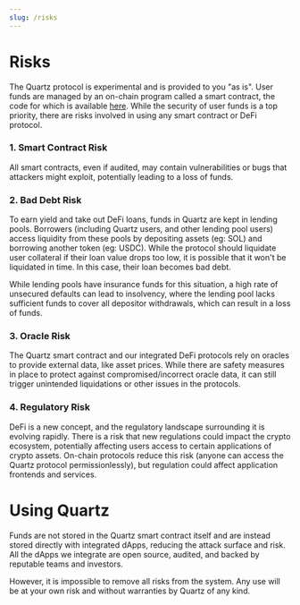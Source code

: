 ```yaml
---
slug: /risks
---
```


# Risks

The Quartz protocol is experimental and is provided to you "as is". User funds are managed by an on-chain program called a smart contract, the code for which is available [here](https://github.com/quartz-labs/quartz-app/). While the security of user funds is a top priority, there are risks involved in using any smart contract or DeFi protocol.

### 1. Smart Contract Risk

All smart contracts, even if audited, may contain vulnerabilities or bugs that attackers might exploit, potentially leading to a loss of funds.

### 2. Bad Debt Risk

To earn yield and take out DeFi loans, funds in Quartz are kept in lending pools. Borrowers (including Quartz users, and other lending pool users) access liquidity from these pools by depositing assets (eg: SOL) and borrowing another token (eg: USDC). While the protocol should liquidate user collateral if their loan value drops too low, it is possible that it won't be liquidated in time. In this case, their loan becomes bad debt.

While lending pools have insurance funds for this situation, a high rate of unsecured defaults can lead to insolvency, where the lending pool lacks sufficient funds to cover all depositor withdrawals, which can result in a loss of funds.

### 3. Oracle Risk

The Quartz smart contract and our integrated DeFi protocols rely on oracles to provide external data, like asset prices. While there are safety measures in place to protect against compromised/incorrect oracle data, it can still trigger unintended liquidations or other issues in the protocols.

### 4. Regulatory Risk

DeFi is a new concept, and the regulatory landscape surrounding it is evolving rapidly. There is a risk that new regulations could impact the crypto ecosystem, potentially affecting users access to certain applications of crypto assets. On-chain protocols reduce this risk (anyone can access the Quartz protocol permissionlessly), but regulation could affect application frontends and services.

# Using Quartz

Funds are not stored in the Quartz smart contract itself and are instead stored directly with integrated dApps, reducing the attack surface and risk. All the dApps we integrate are open source, audited, and backed by reputable teams and investors.

However, it is impossible to remove all risks from the system. Any use will be at your own risk and without warranties by Quartz of any kind.
